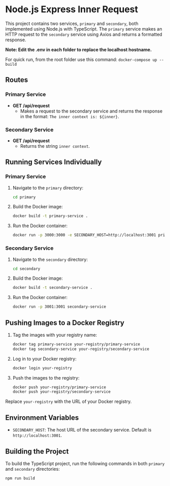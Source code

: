 # Node.js Express Inner Request

This project contains two services, `primary` and `secondary`, both implemented using Node.js with TypeScript. The `primary` service makes an HTTP request to the `secondary` service using Axios and returns a formatted response.

**Note: Edit the .env in each folder to replace the localhost hostname.**

For quick run, from the root folder use this command: ```docker-compose up --build```

## Routes

### Primary Service
- **GET /api/request**
  - Makes a request to the secondary service and returns the response in the format: `The inner context is: ${inner}`.

### Secondary Service
- **GET /api/request**
  - Returns the string `inner context`.

## Running Services Individually

### Primary Service

1. Navigate to the `primary` directory:

    ```sh
    cd primary
    ```

2. Build the Docker image:

    ```sh
    docker build -t primary-service .
    ```

3. Run the Docker container:

    ```sh
    docker run -p 3000:3000 -e SECONDARY_HOST=http://localhost:3001 primary-service
    ```

### Secondary Service

1. Navigate to the `secondary` directory:

    ```sh
    cd secondary
    ```

2. Build the Docker image:

    ```sh
    docker build -t secondary-service .
    ```

3. Run the Docker container:

    ```sh
    docker run -p 3001:3001 secondary-service
    ```

## Pushing Images to a Docker Registry

1. Tag the images with your registry name:

    ```sh
    docker tag primary-service your-registry/primary-service
    docker tag secondary-service your-registry/secondary-service
    ```

2. Log in to your Docker registry:

    ```sh
    docker login your-registry
    ```

3. Push the images to the registry:

    ```sh
    docker push your-registry/primary-service
    docker push your-registry/secondary-service
    ```

Replace `your-registry` with the URL of your Docker registry.

## Environment Variables

- `SECONDARY_HOST`: The host URL of the secondary service. Default is `http://localhost:3001`.

## Building the Project

To build the TypeScript project, run the following commands in both `primary` and `secondary` directories:

```sh
npm run build
```
